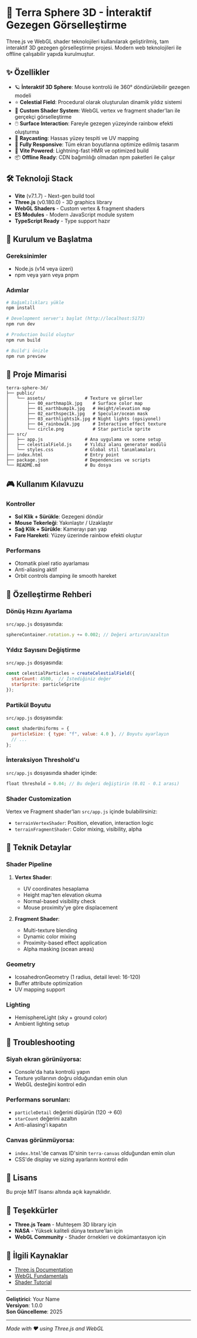 # 🌌 Terra Sphere 3D - İnteraktif Gezegen Görselleştirme

Three.js ve WebGL shader teknolojileri kullanılarak geliştirilmiş, tam interaktif 3D gezegen görselleştirme projesi. Modern web teknolojileri ile offline çalışabilir yapıda kurulmuştur.

## ✨ Özellikler

- 🪐 **İnteraktif 3D Sphere**: Mouse kontrolü ile 360° döndürülebilir gezegen modeli
- ⭐ **Celestial Field**: Procedural olarak oluşturulan dinamik yıldız sistemi
- 🎨 **Custom Shader System**: WebGL vertex ve fragment shader'ları ile gerçekçi görselleştirme
- 🖱️ **Surface Interaction**: Fareyle gezegen yüzeyinde rainbow efekti oluşturma
- 🎯 **Raycasting**: Hassas yüzey tespiti ve UV mapping
- 📱 **Fully Responsive**: Tüm ekran boyutlarına optimize edilmiş tasarım
- 🚀 **Vite Powered**: Lightning-fast HMR ve optimized build
- 📦 **Offline Ready**: CDN bağımlılığı olmadan npm paketleri ile çalışır

## 🛠️ Teknoloji Stack

- **Vite** (v7.1.7) - Next-gen build tool
- **Three.js** (v0.180.0) - 3D graphics library
- **WebGL Shaders** - Custom vertex & fragment shaders
- **ES Modules** - Modern JavaScript module system
- **TypeScript Ready** - Type support hazır

## 🚀 Kurulum ve Başlatma

### Gereksinimler
- Node.js (v14 veya üzeri)
- npm veya yarn veya pnpm

### Adımlar

```bash
# Bağımlılıkları yükle
npm install

# Development server'ı başlat (http://localhost:5173)
npm run dev

# Production build oluştur
npm run build

# Build'i önizle
npm run preview
```

## 📁 Proje Mimarisi

```
terra-sphere-3d/
├── public/
│   └── assets/               # Texture ve görseller
│       ├── 00_earthmap1k.jpg    # Surface color map
│       ├── 01_earthbump1k.jpg   # Height/elevation map
│       ├── 02_earthspec1k.jpg   # Specular/ocean mask
│       ├── 03_earthlights1k.jpg # Night lights (opsiyonel)
│       ├── 04_rainbow1k.jpg     # Interactive effect texture
│       └── circle.png           # Star particle sprite
├── src/
│   ├── app.js                # Ana uygulama ve scene setup
│   ├── celestialField.js     # Yıldız alanı generator modülü
│   └── styles.css            # Global stil tanımlamaları
├── index.html                # Entry point
├── package.json              # Dependencies ve scripts
└── README.md                 # Bu dosya
```

## 🎮 Kullanım Kılavuzu

### Kontroller
- **Sol Klik + Sürükle**: Gezegeni döndür
- **Mouse Tekerleği**: Yakınlaştır / Uzaklaştır
- **Sağ Klik + Sürükle**: Kamerayı pan yap
- **Fare Hareketi**: Yüzey üzerinde rainbow efekti oluştur

### Performans
- Otomatik pixel ratio ayarlaması
- Anti-aliasing aktif
- Orbit controls damping ile smooth hareket

## 🎨 Özelleştirme Rehberi

### Dönüş Hızını Ayarlama
`src/app.js` dosyasında:
```javascript
sphereContainer.rotation.y += 0.002; // Değeri artırın/azaltın
```

### Yıldız Sayısını Değiştirme
`src/app.js` dosyasında:
```javascript
const celestialParticles = createCelestialField({ 
  starCount: 4500,  // İstediğiniz değer
  starSprite: particleSprite 
});
```

### Partikül Boyutu
`src/app.js` dosyasında:
```javascript
const shaderUniforms = {
  particleSize: { type: "f", value: 4.0 }, // Boyutu ayarlayın
  // ...
};
```

### İnteraksiyon Threshold'u
`src/app.js` dosyasında shader içinde:
```javascript
float threshold = 0.04; // Bu değeri değiştirin (0.01 - 0.1 arası)
```

### Shader Customization
Vertex ve Fragment shader'ları `src/app.js` içinde bulabilirsiniz:
- `terrainVertexShader`: Position, elevation, interaction logic
- `terrainFragmentShader`: Color mixing, visibility, alpha

## 🎯 Teknik Detaylar

### Shader Pipeline
1. **Vertex Shader**:
   - UV coordinates hesaplama
   - Height map'ten elevation okuma
   - Normal-based visibility check
   - Mouse proximity'ye göre displacement
   
2. **Fragment Shader**:
   - Multi-texture blending
   - Dynamic color mixing
   - Proximity-based effect application
   - Alpha masking (ocean areas)

### Geometry
- IcosahedronGeometry (1 radius, detail level: 16-120)
- Buffer attribute optimization
- UV mapping support

### Lighting
- HemisphereLight (sky + ground color)
- Ambient lighting setup

## 🐛 Troubleshooting

### Siyah ekran görünüyorsa:
- Console'da hata kontrolü yapın
- Texture yollarının doğru olduğundan emin olun
- WebGL desteğini kontrol edin

### Performans sorunları:
- `particleDetail` değerini düşürün (120 → 60)
- `starCount` değerini azaltın
- Anti-aliasing'i kapatın

### Canvas görünmüyorsa:
- `index.html`'de canvas ID'sinin `terra-canvas` olduğundan emin olun
- CSS'de display ve sizing ayarlarını kontrol edin

## 📝 Lisans

Bu proje MIT lisansı altında açık kaynaklıdır.

## 🙏 Teşekkürler

- **Three.js Team** - Muhteşem 3D library için
- **NASA** - Yüksek kaliteli dünya texture'ları için
- **WebGL Community** - Shader örnekleri ve dokümantasyon için

## 🔗 İlgili Kaynaklar

- [Three.js Documentation](https://threejs.org/docs/)
- [WebGL Fundamentals](https://webglfundamentals.org/)
- [Shader Tutorial](https://thebookofshaders.com/)

---

**Geliştirici**: Your Name  
**Versiyon**: 1.0.0  
**Son Güncelleme**: 2025

---

*Made with ❤️ using Three.js and WebGL*
